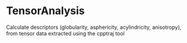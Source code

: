 # TensorAnalysis
Calculate descriptors (globularity, asphericity, acylindricity, anisotropy), from tensor data extracted using the cpptraj tool
